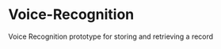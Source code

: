 Voice-Recognition
=================

Voice Recognition prototype for storing and retrieving a record

